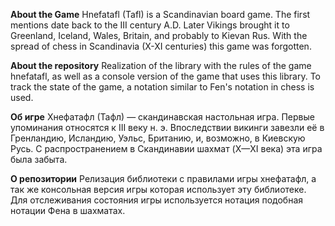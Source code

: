 **About the Game**
Hnefatafl (Tafl) is a Scandinavian board game. The first mentions date back to the III century A.D. Later Vikings brought it to Greenland, Iceland, Wales, Britain, and probably to Kievan Rus. With the spread of chess in Scandinavia (X-XI centuries) this game was forgotten.

**About the repository**
Realization of the library with the rules of the game hnefatafl, as well as a console version of the game that uses this library. To track the state of the game, a notation similar to Fen's notation in chess is used.

**Об игре**
Хнефатафл (Тафл) — скандинавская настольная игра. Первые упоминания относятся к III веку н. э. Впоследствии викинги завезли её в Гренландию, Исландию, Уэльс, Британию, и, возможно, в Киевскую Русь. С распространением в Скандинавии шахмат (X—XI века) эта игра была забыта.

**О репозитории**
Релизация библиотеки с правилами игры хнефатафл, а так же консольная версия игры которая использует эту библиотеке. Для отслеживания состояния игры используется нотация подобная нотации Фена в шахматах.
